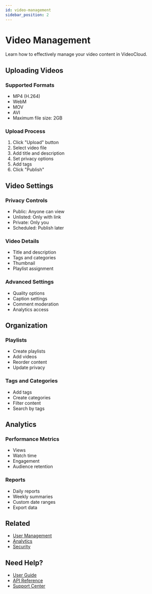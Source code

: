 ```yaml
---
id: video-management
sidebar_position: 2
---
```


# Video Management

Learn how to effectively manage your video content in VideoCloud.

## Uploading Videos

### Supported Formats
- MP4 (H.264)
- WebM
- MOV
- AVI
- Maximum file size: 2GB

### Upload Process
1. Click "Upload" button
2. Select video file
3. Add title and description
4. Set privacy options
5. Add tags
6. Click "Publish"

## Video Settings

### Privacy Controls
- Public: Anyone can view
- Unlisted: Only with link
- Private: Only you
- Scheduled: Publish later

### Video Details
- Title and description
- Tags and categories
- Thumbnail
- Playlist assignment

### Advanced Settings
- Quality options
- Caption settings
- Comment moderation
- Analytics access

## Organization

### Playlists
- Create playlists
- Add videos
- Reorder content
- Update privacy

### Tags and Categories
- Add tags
- Create categories
- Filter content
- Search by tags

## Analytics

### Performance Metrics
- Views
- Watch time
- Engagement
- Audience retention

### Reports
- Daily reports
- Weekly summaries
- Custom date ranges
- Export data

## Related

- [User Management](/docs/user-guide/user-management)
- [Analytics](/docs/user-guide/analytics)
- [Security](/docs/user-guide/security)

## Need Help?

- [User Guide](/docs/user-guide/user-guide)
- [API Reference](/docs/api/api-overview)
- [Support Center](https://support.videocloud.com) 